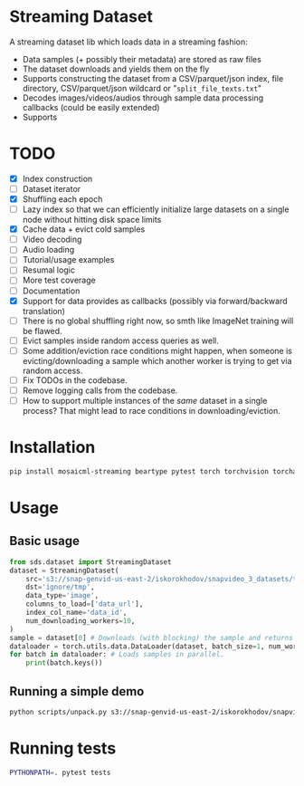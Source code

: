 # Streaming Dataset

A streaming dataset lib which loads data in a streaming fashion:
- Data samples (+ possibly their metadata) are stored as raw files
- The dataset downloads and yields them on the fly
- Supports constructing the dataset from a CSV/parquet/json index, file directory, CSV/parquet/json wildcard or "`split_file_texts.txt`"
- Decodes images/videos/audios through sample data processing callbacks (could be easily extended)
- Supports

# TODO
- [x] Index construction
- [ ] Dataset iterator
- [x] Shuffling each epoch
- [ ] Lazy index so that we can efficiently initialize large datasets on a single node without hitting disk space limits
- [x] Cache data + evict cold samples
- [ ] Video decoding
- [ ] Audio loading
- [ ] Tutorial/usage examples
- [ ] Resumal logic
- [ ] More test coverage
- [ ] Documentation
- [x] Support for data provides as callbacks (possibly via forward/backward translation)
- [ ] There is no global shuffling right now, so smth like ImageNet training will be flawed.
- [ ] Evict samples inside random access queries as well.
- [ ] Some addition/eviction race conditions might happen, when someone is evicting/downloading a sample which another worker is trying to get via random access.
- [ ] Fix TODOs in the codebase.
- [ ] Remove logging calls from the codebase.
- [ ] How to support multiple instances of the *same* dataset in a single process? That might lead to race conditions in downloading/eviction.

# Installation

```bash
pip install mosaicml-streaming beartype pytest torch torchvision torchaudio
```

# Usage
## Basic usage
```python
from sds.dataset import StreamingDataset
dataset = StreamingDataset(
    src='s3://snap-genvid-us-east-2/iskorokhodov/snapvideo_3_datasets/test_table/89c7c52fa90d4ee391ebbc39cd8ef5b9/000000000000.parquet',
    dst='ignore/tmp',
    data_type='image',
    columns_to_load=['data_url'],
    index_col_name='data_id',
    num_downloading_workers=10,
)
sample = dataset[0] # Downloads (with blocking) the sample and returns it
dataloader = torch.utils.data.DataLoader(dataset, batch_size=1, num_workers=3, shuffle=False)
for batch in dataloader: # Loads samples in parallel.
    print(batch.keys())
```


## Running a simple demo
```bash
python scripts/unpack.py s3://snap-genvid-us-east-2/iskorokhodov/snapvideo_3_datasets/test_table/89c7c52fa90d4ee391ebbc39cd8ef5b9/000000000000.parquet ignore/tmp --columns_to_load data_url --index_col_name data_id --num_downloading_workers 10
```

# Running tests
```bash
PYTHONPATH=. pytest tests
```
